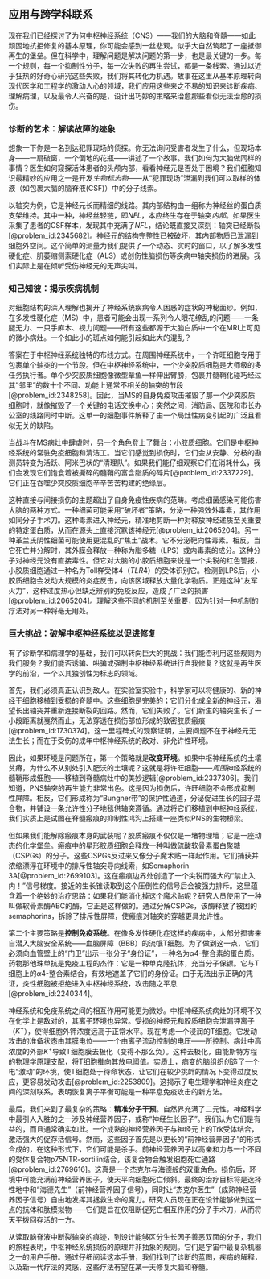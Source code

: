 ## 应用与跨学科联系

现在我们已经探讨了为何中枢神经系统（CNS）——我们的大脑和脊髓——如此顽固地抗拒修复的基本原理，你可能会感到一丝悲观。似乎大自然筑起了一座抵御再生的堡垒。但在科学中，理解问题是解决问题的第一步，也是最关键的一步。每一个规则，每一个抑制性分子，每一次失败的再生尝试，都是一条线索。通过以近乎狂热的好奇心研究这些失败，我们将其转化为机遇。故事在这里从基本原理转向现代医学和工程学的激动人心的领域，我们应用这些来之不易的知识来诊断疾病、理解病理，以及最令人兴奋的是，设计出巧妙的策略来治愈那些看似无法治愈的损伤。

### 诊断的艺术：解读故障的迹象

想象一下你是一名到达犯罪现场的侦探。你无法询问受害者发生了什么，但现场本身——一扇破窗，一个倒地的花瓶——讲述了一个故事。我们如何为大脑做同样的事情？医生如何窥探活体患者的头颅内部，看看神经元是否处于困境？我们细胞知识最精妙的应用之一是开发*生物标志物*——从“犯罪现场”泄漏到我们可以取样的体液（如包裹大脑的脑脊液(CSF)）中的分子线索。

以轴突为例，它是神经元长而精细的线路。其内部结构由一组称为神经丝的蛋白质支架维持。其中一种，神经丝轻链，即$NFL$，本应终生存在于轴突*内部*。如果医生采集了患者的CSF样本，发现其中充满了$NFL$，结论既直接又深刻：轴突已经断裂[@problem_id:2345682]。神经元的结构完整性已被破坏，其内部物质已泄漏到细胞外空间。这个简单的测量为我们提供了一个动态、实时的窗口，以了解多发性硬化症、肌萎缩侧索硬化症（ALS）或创伤性脑损伤等疾病中轴突损伤的进展。我们实际上是在倾听受伤神经元的无声尖叫。

### 知己知彼：揭示疾病机制

对细胞结构的深入理解也揭开了神经系统疾病令人困惑的症状的神秘面纱。例如，在多发性硬化症（MS）中，患者可能会出现一系列令人眼花缭乱的问题——一条腿无力、一只手麻木、视力问题——所有这些都源于大脑白质中一个在MRI上可见的微小病灶。一个如此小的斑点如何能引起如此大的混乱？

答案在于中枢神经系统独特的布线方式。在周围神经系统中，一个许旺细胞专用于包裹单个轴突的一个节段。但在中枢神经系统中，一个少突胶质细胞是大师级的多任务执行者。单个少突胶质细胞像微型章鱼一样伸出臂膀，包裹并髓鞘化碰巧经过其“邻里”的数十个不同、功能上通常不相关的轴突的节段[@problem_id:2348258]。因此，当MS的自身免疫攻击摧毁了那一个少突胶质细胞时，就像摧毁了一个关键的电话交换中心；突然之间，消防局、医院和市长办公室的线路同时中断。这单一的细胞事件解释了由一个局灶性病变引起的广泛且看似无关的缺陷。

当战斗在MS病灶中肆虐时，另一个角色登上了舞台：小胶质细胞。它们是中枢神经系统的常驻免疫细胞和清洁工。当它们感觉到损伤时，它们会从安静、分枝的勘测员转变为活跃、阿米巴状的“清理队”。如果我们能仔细观察它们在消耗什么，我们会发现它们饱食着被撕碎的髓鞘的富含脂质的碎片[@problem_id:2337229]。它们正在吞噬少突胶质细胞辛辛苦苦构建的绝缘层。

这种直接与间接损伤的主题超出了自身免疫性疾病的范畴。考虑细菌感染可能伤害大脑的两种方式。一种细菌可能采用“破坏者”策略，分泌一种强效外毒素，其作用如同分子手术刀。这种毒素进入神经元，精准地剪断一种对释放神经递质至关重要的特定蛋白质，从而在源头上直接沉默该神经元[@problem_id:2065204]。另一种革兰氏阴性细菌可能使用更混乱的“焦土”战术。它不分泌靶向性毒素。相反，当它死亡并分解时，其外膜会释放一种称为脂多糖（LPS）或内毒素的成分。这种分子对神经元没有直接毒性。但它对大脑的小胶质细胞来说是一个尖锐的红色警报，小胶质细胞通过一种名为Toll样受体4（$TLR4$）的受体识别它。检测到LPS后，小胶质细胞会发动大规模的炎症反击，向该区域释放大量化学物质。正是这种“友军火力”，这种过度热心但缺乏辨别的免疫反应，造成了广泛的损害[@problem_id:2065204]。理解这些不同的机制至关重要，因为针对一种机制的疗法对另一种将毫无用处。

### 巨大挑战：破解中枢神经系统以促进修复

有了诊断学和病理学的基础，我们可以转向巨大的挑战：我们能否利用这些规则为我们服务？我们能否诱骗、哄骗或强制中枢神经系统进行自我修复？这就是再生医学的前沿，一个以其独创性为标志的领域。

首先，我们必须真正认识到敌人。在实验室实验中，科学家可以将健康的、新的神经干细胞移植到受损的脊髓中。这些细胞是完美的；它们分化成全新的神经元，渴望长出轴突并重新连接断裂的回路。然而，它们失败了。它们新生的轴突生长了一小段距离就戛然而止，无法穿透在损伤部位形成的致密胶质瘢痕[@problem_id:1730374]。这一里程碑式的观察证明，主要问题不在于神经元无法生长；而在于受伤的成年中枢神经系统的敌对、非允许性环境。

因此，如果环境是问题所在，第一个策略就是**改变环境**。如果中枢神经系统的土壤贫瘠，为什么不从别处引入肥沃的土壤呢？这就是将许旺细胞——*周围*神经系统的髓鞘形成细胞——移植到脊髓病灶中的美妙逻辑[@problem_id:2337306]。我们知道，PNS轴突的再生能力非常出色。这是因为损伤后，许旺细胞不会形成抑制性屏障。相反，它们形成称为“Bungner带”的保护性通道，分泌促进生长的因子混合物，并铺设一条允许性分子地毯供轴突遵循。通过将它们移植到中枢神经系统，我们实质上是试图在脊髓瘢痕的抑制性鸿沟上搭建一座类似PNS的生物桥梁。

但如果我们能解除瘢痕本身的武装呢？胶质瘢痕不仅仅是一堵物理墙；它是一座动态的化学堡垒。瘢痕中的星形胶质细胞会释放一种叫做硫酸软骨素蛋白聚糖（CSPGs）的分子。这些CSPGs反过来又像分子魔术贴一样起作用。它们捕获并浓缩漂浮在环境中的排斥性轴突导向线索，如Semaphorin 3A[@problem_id:2699103]。这在瘢痕边界处创造了一个尖锐而强大的“禁止入内！”信号梯度。接近的生长锥读取到这个压倒性的信号后会被强力排斥。这里蕴含着一个绝妙的治疗思路：如果我们能消化掉这个魔术贴呢？研究人员使用了一种叫做软骨素酶ABC的酶，它正是这样做的。通过分解CSPGs，该酶释放了被困的semaphorins，拆除了排斥性屏障，使瘢痕对轴突的穿越更具允许性。

第二个主要策略是**控制免疫系统**。在像多发性硬化症这样的疾病中，大部分损害来自潜入大脑安全系统——血脑屏障（BBB）的流氓T细胞。为了做到这一点，它们必须向血管壁上的“门卫”出示一张分子“身份证”，一种名为$\alpha$4-整合素的蛋白质。药物那他珠单抗是免疫工程的杰作：它是一种单克隆抗体，充当分子保镖。它与T细胞上的$\alpha$4-整合素结合，有效地遮盖了它们的身份证。由于无法出示正确的凭证，炎性细胞被拒绝进入中枢神经系统，攻击随之平息[@problem_id:2240344]。

神经系统和免疫系统之间的相互作用可能更为微妙。中枢神经系统病灶的环境不仅在化学上是敌对的，其离子环境也异常。受损的神经元和胶质细胞会泄漏钾离子（$K^+$），使得细胞外钾浓度远高于正常水平。现在考虑一个浸润的T细胞。它发动攻击的准备状态由其膜电位——一个由离子流动控制的电压——所控制。病灶中高浓度的外部$K^+$导致T细胞膜去极化（变得不那么负）。这种去极化，由能斯特方程的物理学原理支配，将T细胞推向其放电阈值。实质上，病变的脑组织创造了一个电“激动”的环境，使T细胞处于待命状态，让它们在较少挑衅的情况下变得过度反应，更容易发动攻击[@problem_id:2253809]。这揭示了电生理学和神经炎症之间的深刻联系，表明恢复离子平衡可能是一种平息免疫攻击的新方法。

最后，我们来到了最复杂的策略：**精准分子干预**。自然界充满了二元性，神经科学中最引人入胜的之一涉及神经营养因子，或称“神经生长因子”。我们认为它们是有益的，而且通常确实如此。一个成熟的神经营养因子与神经元上的Trk受体结合，激活强大的促存活信号。然而，这些因子首先是以更长的“前神经营养因子”的形式合成的，在这种形式下，它们可能是杀手。前神经营养因子以高亲和力与一个不同的受体复合物p75NTR-sortilin结合，该复合物会触发细胞死亡通路[@problem_id:2769616]。这真是一个杰克尔与海德般的双重角色。损伤后，环境中可能充满前神经营养因子，使天平向细胞死亡倾斜。最终的治疗目标将是选择性地中和“海德先生”（前神经营养因子信号），同时让“杰克尔医生”（成熟神经营养因子信号）自由地发挥其拯救生命的魔力。研究人员现在正在设计能够做到这一点的抗体和肽模拟物——它们是旨在仅阻断促死亡相互作用的分子手术刀，从而将天平拨回存活的一方。

从读取脑脊液中断裂轴突的痕迹，到设计能够区分生长因子善恶双面的分子，我们的旅程表明，中枢神经系统损伤的原理并非抽象的规则。它们是宇宙中最复杂机器之一的用户手册。通过仔细阅读这本手册，我们找到了诊断的蓝图，疾病的解释，以及新一代疗法的灵感，这些疗法有望在某一天修复大脑和脊髓。